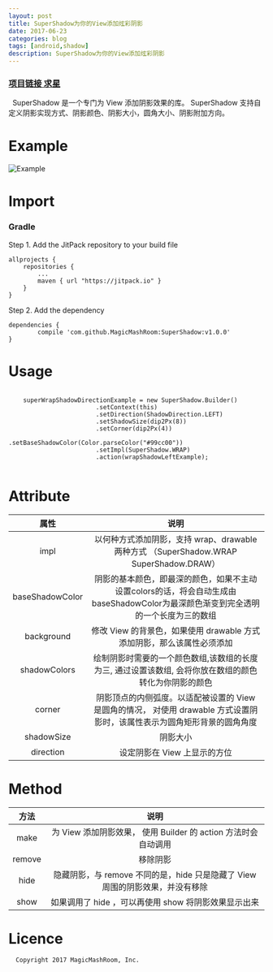 ```yaml
---
layout: post
title: SuperShadow为你的View添加炫彩阴影
date: 2017-06-23
categories: blog
tags: [android,shadow]
description: SuperShadow为你的View添加炫彩阴影
---
```



### [项目链接 求星](https://github.com/MagicMashRoom/SuperShadow)


   SuperShadow 是一个专门为 View 添加阴影效果的库。 SuperShadow 支持自定义阴影实现方式、阴影颜色、阴影大小，圆角大小、阴影附加方向。
   
# Example

![Example](http://upload-images.jianshu.io/upload_images/3874191-f746908bbeb2664b.gif?imageMogr2/auto-orient/strip)

# Import

### Gradle

Step 1. Add the JitPack repository to your build file

	allprojects {
		repositories {
			...
			maven { url "https://jitpack.io" }
		}
	}
   
Step 2. Add the dependency

	dependencies {
	        compile 'com.github.MagicMashRoom:SuperShadow:v1.0.0'
	}


# Usage
    ​
        superWrapShadowDirectionExample = new SuperShadow.Builder()
                            .setContext(this)
                            .setDirection(ShadowDirection.LEFT)
                            .setShadowSize(dip2Px(8))
                            .setCorner(dip2Px(4))
                            .setBaseShadowColor(Color.parseColor("#99cc00"))
                            .setImpl(SuperShadow.WRAP)
                            .action(wrapShadowLeftExample);
    ​

# Attribute

| 属性 | 说明 |
| :--: |  :--: |
| impl | 以何种方式添加阴影，支持 wrap、drawable 两种方式 （SuperShadow.WRAP SuperShadow.DRAW） |
| baseShadowColor | 阴影的基本颜色，即最深的颜色，如果不主动设置colors的话，将会自动生成由baseShadowColor为最深颜色渐变到完全透明的一个长度为三的数组|
| background | 修改 View 的背景色，如果使用 drawable 方式添加阴影，那么该属性必须添加 |
| shadowColors | 绘制阴影时需要的一个颜色数组,该数组的长度为三, 通过设置该数组, 会将你放在数组的颜色转化为你阴影的颜色 |
| corner | 阴影顶点的内侧弧度。以适配被设置的 View 是圆角的情况， 对使用 drawable 方式设置阴影时，该属性表示为圆角矩形背景的圆角角度 |
| shadowSize | 阴影大小 |
| direction | 设定阴影在 View 上显示的方位 |

# Method

| 方法 | 说明 |
| :--: | :--: |
| make | 为 View 添加阴影效果， 使用 Builder 的 action 方法时会自动调用 |
| remove | 移除阴影|
| hide | 隐藏阴影，与 remove 不同的是，hide 只是隐藏了 View 周围的阴影效果，并没有移除 |
| show | 如果调用了 hide ，可以再使用 show 将阴影效果显示出来 | 

# Licence

      Copyright 2017 MagicMashRoom, Inc.